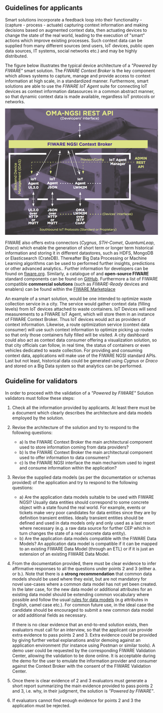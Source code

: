 ## Guidelines for applicants

Smart solutions incorporate a feedback loop into their functionality - (capture - process - actuate) capturing context
information and making decisions based on augmented context data, then actuating devices to change the state of the real
world, leading to the execution of "smart" actions which improve existing processes. Such context data can be supplied
from many different sources (end users, IoT devices, public open data sources, IT systems, social networks etc.) and may
be highly distributed.

The figure below illustrates the typical device architecture of a _"Powered by FIWARE"_ smart solution. The _FIWARE
Context Broker_ is the key component which allows systems to capture, manage and provide access to context information
at high scale, in a standardized manner. Furthermore, smart solutions are able to use the _FIWARE IoT Agent_ suite for
connecting IoT devices as context information datasources in a common abstract manner, so that dynamic context data is
made available, regardless IoT protocols or networks.

![](../img/agents.png)

FIWARE also offers extra connectors (_Cygnus_, _STH-Comet_, _QuantumLeap_, _Draco_) which enable the generation of short
term or longer term historical information and storing it in different datastores, such as HDFS, MongoDB or
Elasticsearch (CrateDB). Thereafter Big Data Processing or Machine Learning algorithms can be used to performed further
insights, predictions or other advanced analytics.. Further information for developers can be found on
[fiware.org](https://www.fiware.org/developers). Similarly, a catalogue of and **open-source FIWARE** standard
components can be found on [GitHub](https://github.com/FIWARE/catalogue). Furthermore a list of FIWARE compatible
**commercial solutions** (such as _FIWARE-Ready_ devices and enablers) can be found within the
[FIWARE Marketplace](https://marketplace.fiware.org)

An example of a smart solution, would be one intended to optimize waste collection service in a city. The service would
gather context data (filling levels) from IoT devices attached to waste containers. IoT Devices will send measurements
to a FIWARE IoT Agent, which will store them in an instance of FIWARE Context Broker. Thus IoT devices would act as
providers of context information. Likewise, a route optimization service (context data consumer) will use such context
information to optimize picking up routes so that only those containers fully filled will be visited. A city dashboard
could also act as context data consumer offering a visualization solution, so that city officials can follow, in real
time, the status of containers or even vehicles dedicated to waste collection. For providing and consuming context data,
applications will make use of the FIWARE NGSI standard APIs. Last but not least, historical data could be generated
using _Cygnus_ or _Draco_ and stored on a Big Data system so that analytics can be performed.

## Guideline for validators

In order to proceed with the validation of a _"Powered by FIWARE"_ Solution validators must follow these steps:

1. Check all the information provided by applicants. At least there must be a document which clearly describes the
   architecture and data models employed by the solution.

2. Revise the architecture of the solution and try to respond to the following questions:

    - a) Is the FIWARE Context Broker the main architectural component used to store information coming from data
      providers?
    - b) Is the FIWARE Context Broker the main architectural component used to offer information to data consumers?
    - c) Is the FIWARE NGSI interface the main mechanism used to ingest and consume information within the application?

3. Revise the supplied data models (as per the documentation or schemas provided) of the application and try to respond
   to the following questions:

    - a) Are the application data models suitable to be used with FIWARE NGSI? Usually data entities should correspond
      to some concrete object with a state found the real world. For example, events or tickets make very poor
      candidates for data entities since they are by definition transient entities. Ideally transient entities should be
      defined and used in data models only and only used as a last resort where necessary (e.g. a raw data source for
      further CEP which in turn changes the state of a real concrete data entity).
    - b) Are the application data models compatible with the FIWARE Data Models? An application data model is compatible
      if it can be mapped to an existing FIWARE Data Model (through an ETL) or if it is just an extension of an existing
      FIWARE Data Model.

4. From the documentation provided, there must be clear evidence to infer affirmative responses to all the questions
   under points 2 and 3 (either a. or b.). Note that there is a **strong recommendation** that common data models should
   be used where they exist, but are not mandatory for novel use-cases where a common data model has not yet been
   created. In the later case, for the new data model or additional attributes for an existing data model should be
   extending common vocabulary where possible and follow the usual
   [rules for data models](https://fiware-datamodels.readthedocs.io/en/latest/guidelines/index.html) (e.g attributes in
   English, camel case etc.). For common future use, in the ideal case the candidate should be encouraged to submit a
   new common data model or add additional fields as necessary.

    If there is no clear evidence that an end-to-end solution exists, then evaluators must call for an interview, so
    that the applicant can provide extra evidence to pass points 2 and 3. Extra evidence could be provided by giving
    further verbal explanations and/or demoing against an application environment (for instance using Postman or similar
    tools). A demo user could be requested by the corresponding FIWARE Validation Center, allowing the validation to be
    done online. It is acceptable during the demo for the user to emulate the information provider and consumer against
    the Context Broker with the consent of the FIWARE Validation Center.

5. Once there is clear evidence of 2 and 3 evaluators must generate a short report summarizing the main evidence
   provided to pass points 2 and 3, i.e. why, in their judgment, the solution is _"Powered by FIWARE"_.

6. If evaluators cannot find enough evidence for points 2 and 3 the application must be rejected.
